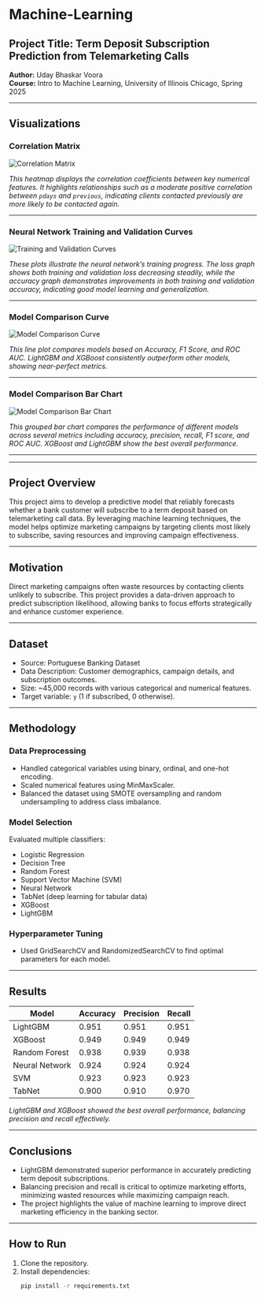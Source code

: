 # Machine-Learning

## Project Title: Term Deposit Subscription Prediction from Telemarketing Calls

**Author:** Uday Bhaskar Voora  
**Course:** Intro to Machine Learning, University of Illinois Chicago, Spring 2025



---

## Visualizations

### Correlation Matrix

![Correlation Matrix](visualization/correlation.png)

*This heatmap displays the correlation coefficients between key numerical features. It highlights relationships such as a moderate positive correlation between `pdays` and `previous`, indicating clients contacted previously are more likely to be contacted again.*

---

### Neural Network Training and Validation Curves

![Training and Validation Curves](visualization/traincurve.png)

*These plots illustrate the neural network’s training progress. The loss graph shows both training and validation loss decreasing steadily, while the accuracy graph demonstrates improvements in both training and validation accuracy, indicating good model learning and generalization.*

---

### Model Comparison Curve

![Model Comparison Curve](visualization/comparisoncurve.png)

*This line plot compares models based on Accuracy, F1 Score, and ROC AUC. LightGBM and XGBoost consistently outperform other models, showing near-perfect metrics.*

---

### Model Comparison Bar Chart

![Model Comparison Bar Chart](visualization/barchart.png)

*This grouped bar chart compares the performance of different models across several metrics including accuracy, precision, recall, F1 score, and ROC AUC. XGBoost and LightGBM show the best overall performance.*

---


---

## Project Overview

This project aims to develop a predictive model that reliably forecasts whether a bank customer will subscribe to a term deposit based on telemarketing call data. By leveraging machine learning techniques, the model helps optimize marketing campaigns by targeting clients most likely to subscribe, saving resources and improving campaign effectiveness.

---

## Motivation

Direct marketing campaigns often waste resources by contacting clients unlikely to subscribe. This project provides a data-driven approach to predict subscription likelihood, allowing banks to focus efforts strategically and enhance customer experience.

---

## Dataset

- Source: Portuguese Banking Dataset  
- Data Description: Customer demographics, campaign details, and subscription outcomes.  
- Size: ~45,000 records with various categorical and numerical features.  
- Target variable: `y` (1 if subscribed, 0 otherwise).

---

## Methodology

### Data Preprocessing
- Handled categorical variables using binary, ordinal, and one-hot encoding.
- Scaled numerical features using MinMaxScaler.
- Balanced the dataset using SMOTE oversampling and random undersampling to address class imbalance.

### Model Selection
Evaluated multiple classifiers:
- Logistic Regression
- Decision Tree
- Random Forest
- Support Vector Machine (SVM)
- Neural Network
- TabNet (deep learning for tabular data)
- XGBoost
- LightGBM

### Hyperparameter Tuning
- Used GridSearchCV and RandomizedSearchCV to find optimal parameters for each model.

---

## Results

| Model           | Accuracy | Precision | Recall  |
|-----------------|----------|-----------|---------|
| LightGBM        | 0.951    | 0.951     | 0.951   |
| XGBoost         | 0.949    | 0.949     | 0.949   |
| Random Forest   | 0.938    | 0.939     | 0.938   |
| Neural Network  | 0.924    | 0.924     | 0.924   |
| SVM             | 0.923    | 0.923     | 0.923   |
| TabNet          | 0.900    | 0.910     | 0.970   |

*LightGBM and XGBoost showed the best overall performance, balancing precision and recall effectively.*

---

## Conclusions

- LightGBM demonstrated superior performance in accurately predicting term deposit subscriptions.
- Balancing precision and recall is critical to optimize marketing efforts, minimizing wasted resources while maximizing campaign reach.
- The project highlights the value of machine learning to improve direct marketing efficiency in the banking sector.

---

## How to Run

1. Clone the repository.
2. Install dependencies:  
   ```bash
   pip install -r requirements.txt




